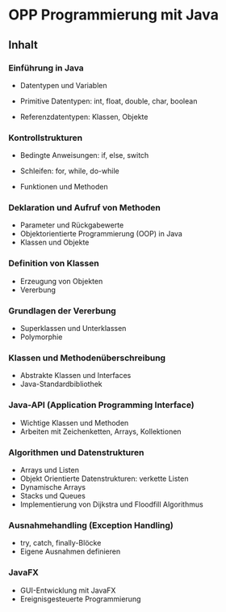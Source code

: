 # OPP Programmierung mit Java

## Inhalt

### Einführung in Java

* Datentypen und Variablen

* Primitive Datentypen: int, float, double, char, boolean

* Referenzdatentypen: Klassen, Objekte

### Kontrollstrukturen

* Bedingte Anweisungen: if, else, switch

* Schleifen: for, while, do-while
* Funktionen und Methoden

### Deklaration und Aufruf von Methoden

* Parameter und Rückgabewerte
* Objektorientierte Programmierung (OOP) in Java
* Klassen und Objekte

### Definition von Klassen

* Erzeugung von Objekten
* Vererbung

### Grundlagen der Vererbung

* Superklassen und Unterklassen
* Polymorphie

### Klassen und Methodenüberschreibung

* Abstrakte Klassen und Interfaces
* Java-Standardbibliothek

### Java-API (Application Programming Interface)

* Wichtige Klassen und Methoden
* Arbeiten mit Zeichenketten, Arrays, Kollektionen

### Algorithmen und Datenstrukturen

* Arrays und Listen
* Objekt Orientierte Datenstrukturen: verkette Listen 
* Dynamische Arrays
* Stacks und Queues
* Implementierung von Dijkstra und Floodfill Algorithmus 

### Ausnahmehandling (Exception Handling)

* try, catch, finally-Blöcke
* Eigene Ausnahmen definieren

### JavaFX

* GUI-Entwicklung mit JavaFX
* Ereignisgesteuerte Programmierung
